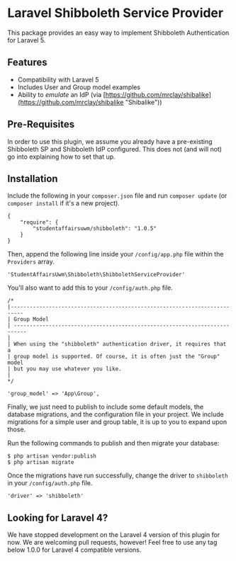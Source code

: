 Laravel Shibboleth Service Provider
===================================

This package provides an easy way to implement Shibboleth Authentication for Laravel 5.

## Features ##

- Compatibility with Laravel 5
- Includes User and Group model examples
- Ability to *emulate* an IdP (via [https://github.com/mrclay/shibalike](https://github.com/mrclay/shibalike "Shibalike"))

## Pre-Requisites ##

In order to use this plugin, we assume you already have a pre-existing Shibboleth SP and Shibboleth IdP configured. This does not (and will not) go into explaining how to set that up.

## Installation ##

Include the following in your `composer.json` file and run `composer update` (or `composer install` if it's a new project).

    {
        "require": {
            "studentaffairsuwm/shibboleth": "1.0.5"
        }
    }

Then, append the following line inside your `/config/app.php` file within the `Providers` array.

    'StudentAffairsUwm\Shibboleth\ShibbolethServiceProvider'

You'll also want to add this to your `/config/auth.php` file.

    /*
    |--------------------------------------------------------------------------
    | Group Model
    | --------------------------------------------------------------------------
    |
    | When using the "shibboleth" authentication driver, it requires that a
    | group model is supported. Of course, it is often just the "Group" model
    | but you may use whatever you like.
    |
    */

    'group_model' => 'App\Group',

Finally, we just need to publish to include some default models, the database migrations, and the configuration file in your project. We include migrations for a simple user and group table, it is up to you to expand upon those.

Run the following commands to publish and then migrate your database:

    $ php artisan vendor:publish
    $ php artisan migrate

Once the migrations have run successfully, change the driver to `shibboleth` in your `/config/auth.php` file.

    'driver' => 'shibboleth'

## Looking for Laravel 4? ##

We have stopped development on the Laravel 4 version of this plugin for now. We are welcoming pull requests, however! Feel free to use any tag below 1.0.0 for Laravel 4 compatible versions.
